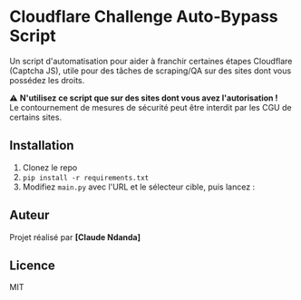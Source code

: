 # Cloudflare Challenge Auto-Bypass Script

Un script d'automatisation pour aider à franchir certaines étapes Cloudflare (Captcha JS), utile pour des tâches de scraping/QA sur des sites dont vous possédez les droits.

⚠️ **N'utilisez ce script que sur des sites dont vous avez l'autorisation !**  
Le contournement de mesures de sécurité peut être interdit par les CGU de certains sites.

## Installation

1. Clonez le repo
2. `pip install -r requirements.txt`
3. Modifiez `main.py` avec l'URL et le sélecteur cible, puis lancez :


## Auteur

Projet réalisé par **[Claude Ndanda]**  

## Licence

MIT
